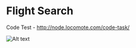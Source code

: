 # Flight Search

Code Test - http://node.locomote.com/code-task/

![Alt text](https://monosnap.com/file/5HSnhkPrD5EEdrqJpv98oMTUcd1WW2.png)
